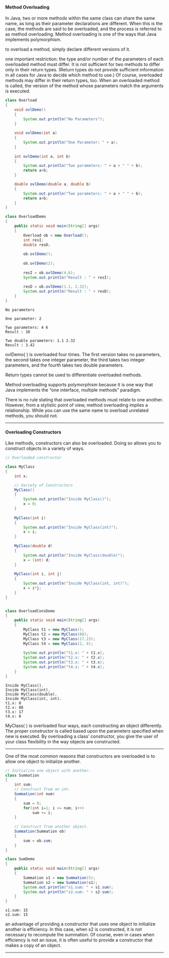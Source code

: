 #### Method Overloading

In Java, two or more methods within the same class can share the same name, as long as
their parameter declarations are different. When this is the case, the methods are said to be
overloaded, and the process is referred to as method overloading. Method overloading is one
of the ways that Java implements polymorphism.

to overload a method, simply declare different versions of it.

one important restriction: the type and/or number of
the parameters of each overloaded method must differ. It is not sufficient for two methods
to differ only in their return types. (Return types do not provide sufficient information in all
cases for Java to decide which method to use.) Of course, overloaded methods may differ in
their return types, too. When an overloaded method is called, the version of the method whose
parameters match the arguments is executed.

```java
class Overload
{
	void ovlDemo()
	{
		System.out.println("No Parameters");
	}
	
	void ovlDemo(int a)
	{
		System.out.println("One Parameter: " + a);
	}
	
	int ovlDemo(int a, int b)
	{
		System.out.println("Two parameters: " + a + " " + b);
		return a+b;
	}

	double ovlDemo(double a, double b)
	{
		System.out.println("Two parameters: " + a + " " + b);
		return a+b;
	}
}

class OverloadDemo
{
	public static void main(String[] args)
	{
		Overload ob = new Overload();
		int resI;
		double resD;
		
		ob.ovlDemo();
		
		ob.ovlDemo(2);	
		
		resI = ob.ovlDemo(4,6);
		System.out.println("Result : " + resI);
		
		resD = ob.ovlDemo(1.1, 2.32);
		System.out.println("Result : " + resD);
	}
}
```

```
No parameters

One parameter: 2

Two parameters: 4 6
Result : 10

Two double parameters: 1.1 2.32
Result : 3.42
```

ovlDemo( ) is overloaded four times. The first version takes no parameters, the second takes one integer parameter, the third takes two integer parameters, and the fourth takes
two double parameters.


Return types cannot be used to differentiate overloaded methods.

Method overloading supports polymorphism because it is one way that Java implements
the “one interface, multiple methods” paradigm.

There is no rule stating that overloaded methods must relate to one another. However,
from a stylistic point of view, method overloading implies a relationship. While you can use the same name to overload unrelated methods, you should not.

___

#### Overloading Constructors

Like methods, constructors can also be overloaded. Doing so allows you to construct objects in a variety of ways.

```java
// Overloaded constructor

class MyClass
{
	int x;

	// Variety of Constructors
	MyClass()
	{
		System.out.println("Inside MyClass()");
		x = 0;
	}
	
	MyClass(int i)
	{
		System.out.println("Inside MyClass(int)");
		x = i;
	}
	
	MyClass(double d)
	{
		System.out.println("Inside MyClass(double)");
		x = (int) d;
	}
	
	MyClass(int i, int j)
	{
		System.out.println("Inside MyClass(int, int)");
		x = i*j;
	}
}


class OverloadConsDemo 
{
	public static void main(String[] args) 
	{
		MyClass t1 = new MyClass();
		MyClass t2 = new MyClass(88);
		MyClass t3 = new MyClass(17.23);
		MyClass t4 = new MyClass(2, 4);
		
		System.out.println("t1.x: " + t1.x);
		System.out.println("t2.x: " + t2.x);
		System.out.println("t3.x: " + t3.x);
		System.out.println("t4.x: " + t4.x);
	}
}
```

```
Inside MyClass().
Inside MyClass(int).
Inside MyClass(double).
Inside MyClass(int, int).
t1.x: 0
t2.x: 88
t3.x: 17
t4.x: 8
```

MyClass( ) is overloaded four ways, each constructing an object differently. The proper
constructor is called based upon the parameters specified when new is executed. By overloading
a class’ constructor, you give the user of your class flexibility in the way objects are constructed.

___

One of the most common reasons that constructors are overloaded is to allow one object to initialize another.


```java
// Initialize one object with another.
class Summation 
{
	int sum;
	// Construct from an int.
	Summation(int num) 
	{
		sum = 0;
		for(int i=1; i <= num; i++)
			sum += i;
	}
	
	// Construct from another object.
	Summation(Summation ob) 
	{
		sum = ob.sum;
	}
}

class SumDemo 
{
	public static void main(String[] args) 
	{
		Summation s1 = new Summation(5);
		Summation s2 = new Summation(s1);
		System.out.println("s1.sum: " + s1.sum);
		System.out.println("s2.sum: " + s2.sum);
	}
}
```

```
s1.sum: 15
s2.sum: 15
```

an advantage of providing a constructor that uses one object
to initialize another is efficiency. In this case, when s2 is constructed, it is not necessary to recompute the summation. Of course, even in cases when efficiency is not an issue, it is often useful to provide a constructor that makes a copy of an object.

___
